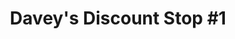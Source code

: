 ---
title: "Davey's Discount Stop #1"
url: /brunswick/daveys-discount-stop-1/
shop: Lebensmittel
---